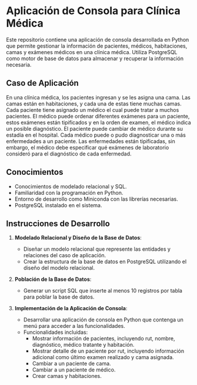 # Aplicación de Consola para Clínica Médica 

Este repositorio contiene una aplicación de consola desarrollada en Python que permite gestionar la información de pacientes, médicos, habitaciones, camas y exámenes médicos en una clínica médica. Utiliza PostgreSQL como motor de base de datos para almacenar y recuperar la información necesaria.

## Caso de Aplicación

En una clínica médica, los pacientes ingresan y se les asigna una cama. Las camas están en habitaciones, y cada una de estas tiene muchas camas. Cada paciente tiene asignado un médico el cual puede tratar a muchos pacientes. El médico puede ordenar diferentes exámenes para un paciente, estos exámenes están tipificados y en la orden de examen, el médico indica un posible diagnóstico. El paciente puede cambiar de médico durante su estadía en el hospital. Cada médico puede o pudo diagnosticar una o más enfermedades a un paciente. Las enfermedades están tipificadas, sin embargo, el médico debe especificar qué exámenes de laboratorio consideró para el diagnóstico de cada enfermedad.

## Conocimientos

- Conocimientos de modelado relacional y SQL.
- Familiaridad con la programación en Python.
- Entorno de desarrollo como Miniconda con las librerías necesarias.
- PostgreSQL instalado en el sistema.

## Instrucciones de Desarrollo

1. **Modelado Relacional y Diseño de la Base de Datos**:
   - Diseñar un modelo relacional que represente las entidades y relaciones del caso de aplicación.
   - Crear la estructura de la base de datos en PostgreSQL utilizando el diseño del modelo relacional.

2. **Población de la Base de Datos**:
   - Generar un script SQL que inserte al menos 10 registros por tabla para poblar la base de datos.

3. **Implementación de la Aplicación de Consola**:
   - Desarrollar una aplicación de consola en Python que contenga un menú para acceder a las funcionalidades.
   - Funcionalidades incluidas:
     - Mostrar información de pacientes, incluyendo rut, nombre, diagnóstico, médico tratante y habitación.
     - Mostrar detalle de un paciente por rut, incluyendo información adicional como último examen realizado y cama asignada.
     - Cambiar a un paciente de cama.
     - Cambiar a un paciente de médico.
     - Crear camas y habitaciones.

